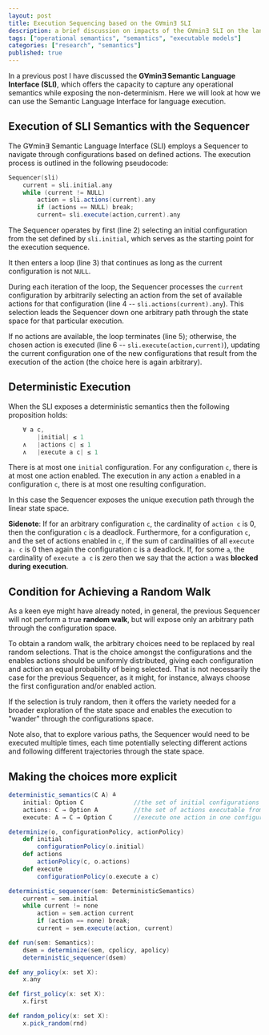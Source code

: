 ```yaml
---
layout: post
title: Execution Sequencing based on the G∀min∃ SLI
description: a brief discussion on impacts of the G∀min∃ SLI on the language execution
tags: ["operational semantics", "semantics", "executable models"]
categories: ["research", "semantics"]
published: true
---
```


In a previous post I have discussed the **G∀min∃ Semantic Language Interface (SLI)**, which offers the capacity to capture any operational semantics while exposing the non-determinism. Here we will look at how we can use the Semantic Language Interface for language execution.

## Execution of SLI Semantics with the Sequencer

The G∀min∃ Semantic Language Interface (SLI) employs a Sequencer to navigate through configurations based on defined actions. The execution process is outlined in the following pseudocode:

```scala
Sequencer(sli)
    current = sli.initial.any
    while (current != NULL)
        action = sli.actions(current).any
        if (actions == NULL) break;
        current= sli.execute(action,current).any
```

The Sequencer operates by first (line 2) selecting an initial configuration from the set defined by ```sli.initial```, which serves as the starting point for the execution sequence.

It then enters a loop (line 3) that continues as long as the current configuration is not ```NULL```.

During each iteration of the loop, the Sequencer processes the ```current``` configuration by arbitrarily selecting an action from the set of available actions for that configuration (line 4 -- ```sli.actions(current).any```). This selection leads the Sequencer down one arbitrary path through the state space for that particular execution.

If no actions are available, the loop terminates (line 5); otherwise, the chosen action is executed (line 6 -- ```sli.execute(action,current)```), updating the current configuration one of the new configurations that result from the execution of the action (the choice here is again arbitrary).

## Deterministic Execution

When the SLI exposes a deterministic semantics then the following proposition holds:

```scala
    ∀ a c, 
        |initial| ≤ 1
    ∧   |actions c| ≤ 1
    ∧   |execute a c| ≤ 1
```

There is at most one ```initial``` configuration. For any configuration ```c```, there is at most one action enabled.
The execution in any action ```a``` enabled in a configuration ```c```, there is at most one resulting configuration.

In this case the Sequencer exposes the unique execution path through the linear state space.

**Sidenote**: If for an arbitrary configuration ```c```, the cardinality of ```action c``` is 0, then the configuration ```c``` is a deadlock.
Furthermore, for a configuration ```c```, and the set of actions enabled in ```c```, if the sum of cardinalities of all ```execute aᵢ c``` is 0 then again the configuration c is a deadlock. If, for some ```a```, the cardinality of ```execute a c``` is zero then we say that the action ```a``` was **blocked during execution**.

## Condition for Achieving a Random Walk

As a keen eye might have already noted, in general, the previous Sequencer will not perform a true **random walk**, but will expose only an arbitrary path through the configuration space.

To obtain a random walk, the arbitrary choices need to be replaced by real random selections. That is the choice amongst the configurations and the enables actions should be uniformly distributed, giving each configuration and action an equal probability of being selected. That is not necessarily the case for the previous Sequencer, as it might, for instance, always choose the first configuration and/or enabled action.

If the selection is truly random, then it offers the variety needed for a broader exploration of the state space and enables the execution to "wander" through the configurations space.

Note also, that to explore various paths, the Sequencer would need to be executed multiple times, each time potentially selecting different actions and following different trajectories through the state space.

## Making the choices more explicit

```scala
deterministic_semantics(C A) ≜
    initial: Option C              //the set of initial configurations
    actions: C → Option A          //the set of actions executable from a configuration
    execute: A → C → Option C      //execute one action in one configuration
```

```scala
determinize(o, configurationPolicy, actionPolicy) 
    def initial 
        configurationPolicy(o.initial)
    def actions
        actionPolicy(c, o.actions)
    def execute
        configurationPolicy(o.execute a c)
```

```scala
deterministic_sequencer(sem: DeterministicSemantics)
    current = sem.initial
    while current != none
        action = sem.action current
        if (action == none) break;
        current = sem.execute(action, current)
```

```scala
def run(sem: Semantics):
    dsem = determinize(sem, cpolicy, apolicy)
    deterministic_sequencer(dsem)
```

```scala
def any_policy(x: set X):
    x.any

def first_policy(x: set X):
    x.first

def random_policy(x: set X):
    x.pick_random(rnd)
```